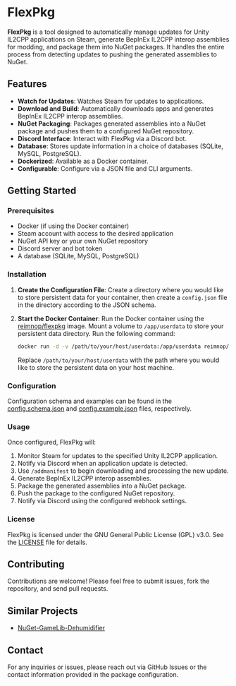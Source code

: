 # FlexPkg

**FlexPkg** is a tool designed to automatically manage updates for Unity IL2CPP applications on Steam, generate BepInEx IL2CPP interop assemblies for modding, and package them into NuGet packages. It handles the entire process from detecting updates to pushing the generated assemblies to NuGet.

## Features

- **Watch for Updates**: Watches Steam for updates to applications.
- **Download and Build**: Automatically downloads apps and generates BepInEx IL2CPP interop assemblies.
- **NuGet Packaging**: Packages generated assemblies into a NuGet package and pushes them to a configured NuGet repository.
- **Discord Interface**: Interact with FlexPkg via a Discord bot.
- **Database**: Stores update information in a choice of databases (SQLite, MySQL, PostgreSQL).
- **Dockerized**: Available as a Docker container.
- **Configurable**: Configure via a JSON file and CLI arguments.

## Getting Started

### Prerequisites

- Docker (if using the Docker container)
- Steam account with access to the desired application
- NuGet API key or your own NuGet repository
- Discord server and bot token
- A database (SQLite, MySQL, PostgreSQL)

### Installation

1. **Create the Configuration File**:
   Create a directory where you would like to store persistent data for your container, then create a `config.json` file in the directory according to the JSON schema.

2. **Start the Docker Container**:
   Run the Docker container using the [reimnop/flexpkg](https://hub.docker.com/r/reimnop/flexpkg) image. Mount a volume to `/app/userdata` to store your persistent data directory. Run the following command:

   ```bash
   docker run -d -v /path/to/your/host/userdata:/app/userdata reimnop/flexpkg
   ```

   Replace `/path/to/your/host/userdata` with the path where you would like to store the persistent data on your host machine.

### Configuration

Configuration schema and examples can be found in the [config.schema.json](FlexPkg/config.schema.json) and [config.example.json](FlexPkg/config.example.json) files, respectively.

### Usage

Once configured, FlexPkg will:

1. Monitor Steam for updates to the specified Unity IL2CPP application.
2. Notify via Discord when an application update is detected.
3. Use `/addmanifest` to begin downloading and processing the new update.
4. Generate BepInEx IL2CPP interop assemblies.
5. Package the generated assemblies into a NuGet package.
6. Push the package to the configured NuGet repository.
7. Notify via Discord using the configured webhook settings.

### License

FlexPkg is licensed under the GNU General Public License (GPL) v3.0. See the [LICENSE](LICENSE) file for details.

## Contributing

Contributions are welcome! Please feel free to submit issues, fork the repository, and send pull requests.

## Similar Projects

- [NuGet-GameLib-Dehumidifier](https://github.com/Lordfirespeed/NuGet-GameLib-Dehumidifier)

## Contact

For any inquiries or issues, please reach out via GitHub Issues or the contact information provided in the package configuration.